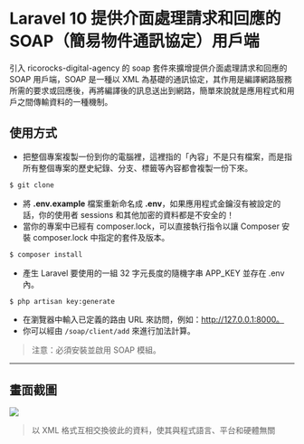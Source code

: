 # Laravel 10 提供介面處理請求和回應的 SOAP（簡易物件通訊協定）用戶端

引入 ricorocks-digital-agency 的 soap 套件來擴增提供介面處理請求和回應的 SOAP 用戶端，SOAP 是一種以 XML 為基礎的通訊協定，其作用是編譯網路服務所需的要求或回應後，再將編譯後的訊息送出到網路，簡單來說就是應用程式和用戶之間傳輸資料的一種機制。

## 使用方式
- 把整個專案複製一份到你的電腦裡，這裡指的「內容」不是只有檔案，而是指所有整個專案的歷史紀錄、分支、標籤等內容都會複製一份下來。
```sh
$ git clone
```
- 將 __.env.example__ 檔案重新命名成 __.env__，如果應用程式金鑰沒有被設定的話，你的使用者 sessions 和其他加密的資料都是不安全的！
- 當你的專案中已經有 composer.lock，可以直接執行指令以讓 Composer 安裝 composer.lock 中指定的套件及版本。
```sh
$ composer install
```
- 產生 Laravel 要使用的一組 32 字元長度的隨機字串 APP_KEY 並存在 .env 內。
```sh
$ php artisan key:generate
```
- 在瀏覽器中輸入已定義的路由 URL 來訪問，例如：http://127.0.0.1:8000。
- 你可以經由 `/soap/client/add` 來進行加法計算。
> 注意：必須安裝並啟用 SOAP 模組。

----

## 畫面截圖
![](https://i.imgur.com/mcu4NAT.png)
> 以 XML 格式互相交換彼此的資料，使其與程式語言、平台和硬體無關